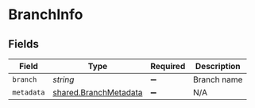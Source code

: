 # BranchInfo


## Fields

| Field                                                          | Type                                                           | Required                                                       | Description                                                    |
| -------------------------------------------------------------- | -------------------------------------------------------------- | -------------------------------------------------------------- | -------------------------------------------------------------- |
| `branch`                                                       | *string*                                                       | :heavy_minus_sign:                                             | Branch name                                                    |
| `metadata`                                                     | [shared.BranchMetadata](../../models/shared/branchmetadata.md) | :heavy_minus_sign:                                             | N/A                                                            |
